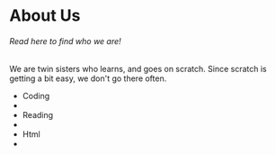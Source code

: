 
<html>
  <body>




    
<h1>About Us</h1>
<h6> Read here to find who we are! </h6>
    </head>
  <body> We are twin sisters who learns, and goes on scratch. Since scratch is getting a bit easy, we don't go there often.
  <ul><li> Coding<li>
      <li> Reading<li>
       <li>Html<li><ul>

</body>
</html>



